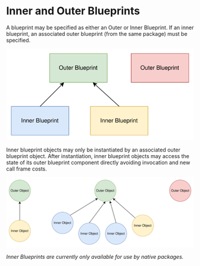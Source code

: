 # Inner and Outer Blueprints

A blueprint may be specified as either an Outer or Inner Blueprint. If an inner blueprint, an associated outer blueprint
(from the same package) must be specified.

![](inner_outer_blueprints.drawio.svg)

Inner blueprint objects may only be instantiated by an associated outer blueprint object. After
instantiation, inner blueprint objects may access the state of its outer blueprint component directly
avoiding invocation and new call frame costs.

![](inner_outer_objects.drawio.svg)

*Inner Blueprints are currently only available for use by native packages.*
